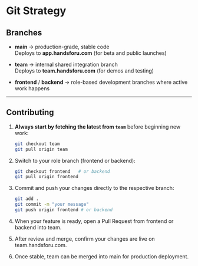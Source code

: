 # Git Strategy

## Branches
- **main** → production-grade, stable code  
  Deploys to **app.handsforu.com** (for beta and public launches)

- **team** → internal shared integration branch  
  Deploys to **team.handsforu.com** (for demos and testing)

- **frontend** / **backend** → role-based development branches where active work happens

---

## Contributing

1. **Always start by fetching the latest from `team`** before beginning new work:  
   ```bash
   git checkout team
   git pull origin team
   ```
2. Switch to your role branch (frontend or backend):
   ```bash
   git checkout frontend   # or backend
   git pull origin frontend

3. Commit and push your changes directly to the respective branch:

   ```bash
   git add .
   git commit -m "your message"
   git push origin frontend # or backend

4. When your feature is ready, open a Pull Request from frontend or backend into team.
5. After review and merge, confirm your changes are live on team.handsforu.com.
6. Once stable, team can be merged into main for production deployment.




  

